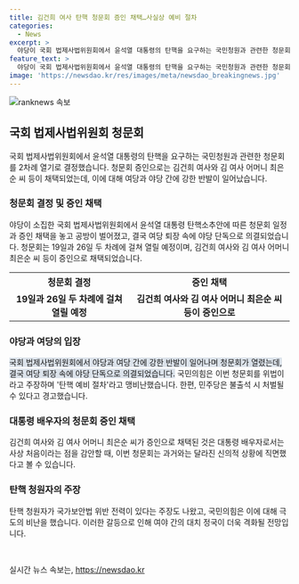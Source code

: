 ```yaml
---
title: 김건희 여사 탄핵 청문회 증인 채택…사실상 예비 절차
categories:
  - News
excerpt: >
  야당이 국회 법제사법위원회에서 윤석열 대통령의 탄핵을 요구하는 국민청원과 관련한 청문회를 열기로 결정했습니다. 여당은 이를 대통령 탄핵 예비 절차로 강하게 반발하고 있습니다. 청문회 일정과 증인 채택을 둘러싼 공방 속에 여당은 퇴장하면서 야당 단독으로 의결되었고, 김건희 여사와 김 여사 어머니 최은순 씨 등이 증인으로 채택되었습니다. 민주당은 불출석 시 처벌될 수 있다는 경고를 내리며, 여야 대치 정국이 격화할 전망입니다.
feature_text: >
  야당이 국회 법제사법위원회에서 윤석열 대통령의 탄핵을 요구하는 국민청원과 관련한 청문회를 열기로 결정했습니다. 여당은 이를 대통령 탄핵 예비 절차로 강하게 반발하고 있습니다. 청문회 일정과 증인 채택을 둘러싼 공방 속에 여당은 퇴장하면서 야당 단독으로 의결되었고, 김건희 여사와 김 여사 어머니 최은순 씨 등이 증인으로 채택되었습니다. 민주당은 불출석 시 처벌될 수 있다는 경고를 내리며, 여야 대치 정국이 격화할 전망입니다.
image: 'https://newsdao.kr/res/images/meta/newsdao_breakingnews.jpg'
---
```


<p><img src="https://newsdao.kr/res/images/meta/newsdao_breakingnews.jpg" alt="ranknews 속보" /></p>

<h2 data-ke-size="size26">국회 법제사법위원회 청문회</h2>

<p data-ke-size="size16">국회 법제사법위원회에서 윤석열 대통령의 탄핵을 요구하는 국민청원과 관련한 청문회를 2차례 열기로 결정했습니다. 청문회 증인으로는 김건희 여사와 김 여사 어머니 최은순 씨 등이 채택되었는데, 이에 대해 여당과 야당 간에 강한 반발이 일어났습니다.</p>

<h3>청문회 결정 및 증인 채택</h3>

<p data-ke-size="size16">야당이 소집한 국회 법제사법위원회에서 윤석열 대통령 탄핵소추안에 따른 청문회 일정과 증인 채택을 놓고 공방이 벌어졌고, 결국 여당 퇴장 속에 야당 단독으로 의결되었습니다. 청문회는 19일과 26일 두 차례에 걸쳐 열릴 예정이며, 김건희 여사와 김 여사 어머니 최은순 씨 등이 증인으로 채택되었습니다.</p>

<table>
    <tr>
        <th>청문회 결정</th>
        <th>증인 채택</th>
    </tr>
    <tr>
        <td style="text-align: center; height: 17px;"><b>19일과 26일 두 차례에 걸쳐 열릴 예정</b></td>
        <td style="text-align: center; height: 17px;"><b>김건희 여사와 김 여사 어머니 최은순 씨 등이 증인으로</b></td>
    </tr>
</table>

<h3>야당과 여당의 입장</h3>

<p data-ke-size="size16"><span style="background-color: #21538527;">국회 법제사법위원회에서 야당과 여당 간에 강한 반발이 일어나며 청문회가 열렸는데, 결국 여당 퇴장 속에 야당 단독으로 의결되었습니다.</span> 국민의힘은 이번 청문회를 위법이라고 주장하며 '탄핵 예비 절차'라고 맹비난했습니다. 한편, 민주당은 불출석 시 처벌될 수 있다고 경고했습니다.</p>

<h3>대통령 배우자의 청문회 증인 채택</h3>

<p data-ke-size="size16">김건희 여사와 김 여사 어머니 최은순 씨가 증인으로 채택된 것은 대통령 배우자로서는 사상 처음이라는 점을 감안할 때, 이번 청문회는 과거와는 달라진 신의적 상황에 직면했다고 볼 수 있습니다. </p>

<h3>탄핵 청원자의 주장</h3>

<p data-ke-size="size16">탄핵 청원자가 국가보안법 위반 전력이 있다는 주장도 나왔고, 국민의힘은 이에 대해 극도의 비난을 했습니다. 이러한 갈등으로 인해 여야 간의 대치 정국이 더욱 격화될 전망입니다.</p>

<p data-ke-size="size16">&nbsp;</p>
실시간 뉴스 속보는, <a href="https://newsdao.kr" rel="dofollow">https://newsdao.kr</a>


